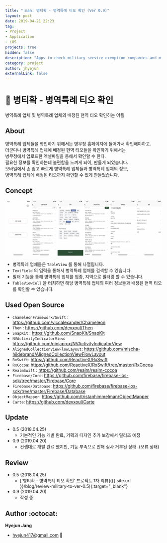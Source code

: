 ```yaml
---
title: ":man: 병티확 - 병역특례 티오 확인 (Ver 0.9)"
layout: post
date: 2019-04-21 22:23
tag:
- Project
- Application
- iOS
projects: true
hidden: false
description: "Apps to check military service exemption companies and military service exception TO."
category: project
author: jhyejun
externalLink: false
---
```


# :man: 병티확 - 병역특례 티오 확인
병역특례 업체 및 병역특례 업체의 배정된 현역 티오 확인하는 어플


## About
병역특례 업체들을 학인하기 위해서는 병무청 홈페이지에 들어가서 확인해야하고.<br>
더군다나 병역특례 업체에 배정된 현역 티오들을 확인하기 위해서는<br>
병무청에서 업로드한 엑셀파일을 통해서 확인할 수 한다.<br>
필요한 정보를 확인하는데 불편함을 느껴게 되어, 만들게 되었습니다.<br>
모바일에서 손 쉽고 빠르게 병역특례 업체들과 병역특례 업체의 정보,<br>
병역특례 업체에 배정된 티오까지 확인할 수 있게 만들었습니다.<br>


## Concept
![Screenshot](/assets/images/project/military-to/screenshot-slide-ver-0.9.jpg)

- 병역특례 업체들은 `TableView` 를 통해 나열됩니다.
- `TextField` 의 입력을 통해서 병역특례 업체를 검색할 수 있습니다.
- 필터 기능을 통해 병역특례 업체를 업종, 지역으로 필터링 할 수 있습니다.
- `TableViewCell` 을 터치하면 해당 병역특례 업체의 여러 정보들과 배정된 현역 티오를 확인할 수 있습니다.<br>


## Used Open Source
- `ChameleonFramework/Swift` : https://github.com/viccalexander/Chameleon
- `Then` : https://github.com/devxoul/Then
- `SnapKit` : https://github.com/SnapKit/SnapKit
- `NVActivityIndicatorView`: https://github.com/ninjaprox/NVActivityIndicatorView
- `AlignedCollectionViewFlowLayout`: https://github.com/mischa-hildebrand/AlignedCollectionViewFlowLayout
- `RxSwift`: https://github.com/ReactiveX/RxSwift
- `RxCocoa`: https://github.com/ReactiveX/RxSwift/tree/master/RxCocoa
- `RealmSwift` : https://github.com/realm/realm-cocoa
- `Firebase/Core`: https://github.com/firebase/firebase-ios-sdk/tree/master/Firebase/Core
- `Firebase/Database`: https://github.com/firebase/firebase-ios-sdk/tree/master/Firebase/Database
- `ObjectMapper`: https://github.com/tristanhimmelman/ObjectMapper
- `Carte`: https://github.com/devxoul/Carte


## Update
- 0.5 (2018.04.25)
    - 기본적인 기능 개발 완료, 기획과 디자인 추가 보강해서 릴리즈 예정
- 0.9 (2019.04.20)
    - 컨셉대로 개발 완료 했지만, 기능 부족으로 인해 심사 거부된 상태. (보류 상태)


## Review
- 0.5 (2018.04.25)
    - ['병티확 - 병역특례 티오 확인' 프로젝트 1차 리뷰]({{ site.url }}/blog/review-military-to-ver-0.5){:target="_blank"}
- 0.9 (2019.04.20)
    - 작성 중


## Author :octocat:
**Hyejun Jang**
- hyejun417@gmail.com :email:
